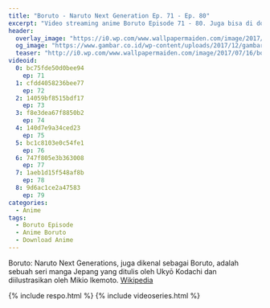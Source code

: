 ```yaml
---
title: "Boruto - Naruto Next Generation Ep. 71 - Ep. 80"
excerpt: "Video streaming anime Boruto Episode 71 - 80. Juga bisa di download langsung"
header:
  overlay_image: "https://i0.wp.com/www.wallpapermaiden.com/image/2017/07/16/boruto-uzumaki-naruto-akatsuki-scar-katana-anime-16798.png"
  og_image: "https://www.gambar.co.id/wp-content/uploads/2017/12/gambar-boruto-768x432.jpg"
  teaser: "http://i0.wp.com/www.wallpapermaiden.com/image/2017/07/16/boruto-uzumaki-naruto-akatsuki-scar-katana-anime-16798.png?resize=320,170"
videoid:
  0: bc75fde50d0bee94
    ep: 71
  1: cfdd4058236bee77
    ep: 72
  2: 14059bf8515bdf17
    ep: 73
  3: f8e3dea67f8850b2
    ep: 74
  4: 140d7e9a34ced23
    ep: 75
  5: bc1c8103e0c54fe1
    ep: 76
  6: 747f805e3b363008
    ep: 77
  7: 1aeb1d15f548af8b
    ep: 78
  8: 9d6ac1ce2a47583
    ep: 79
categories:
  - Anime
tags:
  - Boruto Episode
  - Anime Boruto
  - Download Anime
---
```


Boruto: Naruto Next Generations, juga dikenal sebagai Boruto, adalah sebuah seri manga Jepang yang ditulis oleh Ukyō Kodachi dan diilustrasikan oleh Mikio Ikemoto. [Wikipedia](https://id.m.wikipedia.org/wiki/Boruto:_Naruto_Next_Generations)

{% include respo.html %}
{% include videoseries.html %}
